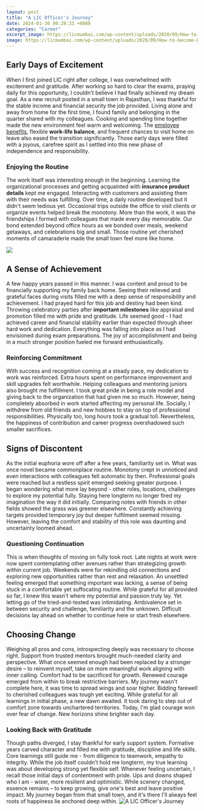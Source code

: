 ```yaml
---
layout: post
title: "A LIC Officer's Journey"
date: 2024-01-30 00:28:33 +0000
categories: "Career"
excerpt_image: https://licmumbai.com/wp-content/uploads/2020/09/How-to-become-LIC-AGENT_-2.png
image: https://licmumbai.com/wp-content/uploads/2020/09/How-to-become-LIC-AGENT_-2.png
---
```


## Early Days of Excitement
When I first joined LIC right after college, I was overwhelmed with excitement and gratitude. After working so hard to clear the exams, praying daily for this opportunity, I couldn't believe I had finally achieved my dream goal. As a new recruit posted in a small town in Rajasthan, I was thankful for the stable income and financial security the job provided. Living alone and away from home for the first time, I found family and belonging in the quarter shared with my colleagues. Cooking and spending time together made the new environment feel warm and welcoming. The [employee benefits](https://store.fi.io.vn/collection/alday), flexible **work-life balance**, and frequent chances to visit home on leave also eased the transition significantly. Those early days were filled with a joyous, carefree spirit as I settled into this new phase of independence and responsibility.
### Enjoying the Routine  
The work itself was interesting enough in the beginning. Learning the organizational processes and getting acquainted with **insurance product details** kept me engaged. Interacting with customers and assisting them with their needs was fulfilling. Over time, a daily routine developed but it didn't seem tedious yet. Occasional trips outside the office to visit clients or organize events helped break the monotony. More than the work, it was the friendships I formed with colleagues that made every day memorable. Our bond extended beyond office hours as we bonded over meals, weekend getaways, and celebrations big and small. Those routine yet cherished moments of camaraderie made the small town feel more like home.

![](https://wp-asset.groww.in/wp-content/uploads/2022/02/17183356/IMG-20220217-WA0024-1.jpg)
## A Sense of Achievement 
A few happy years passed in this manner. I was content and proud to be financially supporting my family back home. Seeing their relieved and grateful faces during visits filled me with a deep sense of responsibility and achievement. I had prayed hard for this job and destiny had been kind. Throwing celebratory parties after **important milestones** like appraisal and promotion filled me with pride and gratitude. Life seemed good - I had achieved career and financial stability earlier than expected through sheer hard work and dedication. Everything was falling into place as I had envisioned during exam preparations. The joy of accomplishment and being in a much stronger position fueled me forward enthusiastically.
### Reinforcing Commitment
With success and recognition coming at a steady pace, my dedication to work was reinforced. Extra hours spent on performance improvement and skill upgrades felt worthwhile. Helping colleagues and mentoring juniors also brought me fulfillment. I took great pride in being a role model and giving back to the organization that had given me so much. However, being completely absorbed in work started affecting my personal life. Socially, I withdrew from old friends and new hobbies to stay on top of professional responsibilities. Physically too, long hours took a gradual toll. Nevertheless, the happiness of contribution and career progress overshadowed such smaller sacrifices.
## Signs of Discontent
As the initial euphoria wore off after a few years, familiarity set in. What was once novel became commonplace routine. Monotony crept in unnoticed and even interactions with colleagues felt automatic by then. Professional goals were reached but a restless spirit emerged seeking greater purpose. I began wondering what more lay beyond - other roles, locations, challenges to explore my potential fully. Staying here longterm no longer fired my imagination the way it did initially. Comparing notes with friends in other fields showed the grass was greener elsewhere. Constantly achieving targets provided temporary joy but deeper fulfilment seemed missing. However, leaving the comfort and stability of this role was daunting and uncertainty loomed ahead.
### Questioning Continuation 
This is when thoughts of moving on fully took root. Late nights at work were now spent contemplating other avenues rather than strategizing growth within current job. Weekends were for rekindling old connections and exploring new opportunities rather than rest and relaxation. An unsettled feeling emerged that something important was lacking, a sense of being stuck in a comfortable yet suffocating routine. While grateful for all provided so far, I knew this wasn't where my potential and passion truly lay. Yet letting go of the tried-and-tested was intimidating. Ambivalence set in between security and challenge, familiarity and the unknown. Difficult decisions lay ahead on whether to continue here or start fresh elsewhere.
## Choosing Change 
Weighing all pros and cons, introspecting deeply was necessary to choose right. Support from trusted mentors brought much-needed clarity and perspective. What once seemed enough had been replaced by a stronger desire – to reinvent myself, take on more meaningful work aligning with inner calling. Comfort had to be sacrificed for growth. Renewed courage emerged from within to break restrictive barriers. My journey wasn't complete here, it was time to spread wings and soar higher. Bidding farewell to cherished colleagues was tough yet exciting. While grateful for all learnings in initial phase, a new dawn awaited. It took daring to step out of comfort zone towards unchartered territories. Today, I'm glad courage won over fear of change. New horizons shine brighter each day.
### Looking Back with Gratitude 
Though paths diverged, I stay thankful for early support system. Formative years carved character and filled me with gratitude, discipline and life skills. Core learnings still guide me - from diligence to teamwork, empathy to integrity. While the job itself couldn't hold me longterm, my true learning was about developing strong yet flexible self. Whenever feeling uncertain, I recall those initial days of contentment with pride. Ups and downs shaped who I am - wiser, more resilient and optimistic. While scenery changed, essence remains – to keep growing, give one's best and leave positive impact. My journey began from that small town, and it's there I'll always feel roots of happiness lie anchored deep within.
![A LIC Officer's Journey](https://licmumbai.com/wp-content/uploads/2020/09/How-to-become-LIC-AGENT_-2.png)